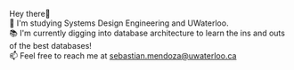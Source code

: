 Hey there👋 <br>
🌱 I'm studying Systems Design Engineering and UWaterloo. <br>
📚 I'm currently digging into database architecture to learn the ins and outs of the best databases! <br>
📫 Feel free to reach me at sebastian.mendoza@uwaterloo.ca

<!---
sebmendoza/sebmendoza is a ✨ special ✨ repository because its `README.md` (this file) appears on your GitHub profile.
You can click the Preview link to take a look at your changes.
--->
